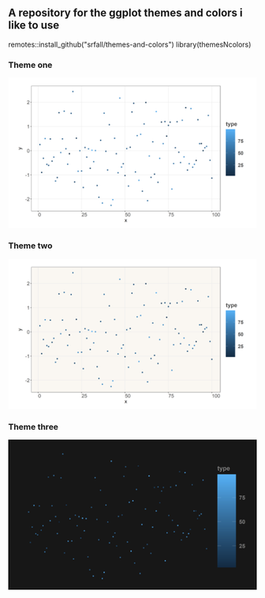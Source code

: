 ## A repository for the ggplot themes and colors i like to use

remotes::install_github("srfall/themes-and-colors")
library(themesNcolors)

### Theme one
<img src="img/one.png" />


### Theme two
<img src="img/two.png" />


### Theme three
<img src="img/three.png" />
